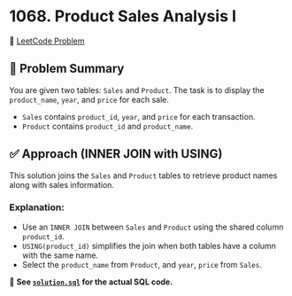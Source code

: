 # 1068. Product Sales Analysis I

🔗 [LeetCode Problem](https://leetcode.com/problems/product-sales-analysis-i/)

## 🧠 Problem Summary

You are given two tables: `Sales` and `Product`. The task is to display the `product_name`, `year`, and `price` for each sale.

- `Sales` contains `product_id`, `year`, and `price` for each transaction.
- `Product` contains `product_id` and `product_name`.

## ✅ Approach (INNER JOIN with USING)

This solution joins the `Sales` and `Product` tables to retrieve product names along with sales information.

### Explanation:

- Use an `INNER JOIN` between `Sales` and `Product` using the shared column `product_id`.
- `USING(product_id)` simplifies the join when both tables have a column with the same name.
- Select the `product_name` from `Product`, and `year`, `price` from `Sales`.

📄 **See [`solution.sql`](./solution.sql) for the actual SQL code.**
